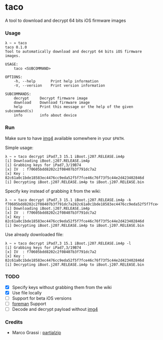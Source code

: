 # taco

A tool to download and decrypt 64 bits iOS firmware images

### Usage
```
λ ~ » taco
taco 0.1.0
Tool to automatically download and decrypt 64 bits iOS firmware images.

USAGE:
    taco <SUBCOMMAND>

OPTIONS:
    -h, --help       Print help information
    -V, --version    Print version information

SUBCOMMANDS:
    decrypt     Decrypt firmware image
    download    Download firmware image
    help        Print this message or the help of the given subcommand(s)
    info        info about device
```

### Run

Make sure to have [img4](https://github.com/xerub/img4) available somewhere in your `$PATH`.

Simple usage:
```
λ ~ » taco decrypt iPad7,3 15.1 iBoot.j207.RELEASE.im4p  
[i] Downloading iBoot.j207.RELEASE.im4p
[i] Grabbing keys for iPad7,3/19B74
[x] IV  : f70605bdd8202c2f08407b3f791dc7a2
[x] Key : 82c61a0c1bde18583ec4476cc9eda52f5f7fce46c76f73f5c44e2d423402846d
[i] Decrypting iBoot.j207.RELEASE.im4p to iBoot.j207.RELEASE.bin
```

Specify key instead of grabbing it from the wiki:
```
λ ~ » taco decrypt iPad7,3 15.1 iBoot.j207.RELEASE.im4p -k f70605bdd8202c2f08407b3f791dc7a282c61a0c1bde18583ec4476cc9eda52f5f7fce46c76f73f5c44e2d423402846d
[i] Downloading iBoot.j207.RELEASE.im4p
[x] IV  : f70605bdd8202c2f08407b3f791dc7a2
[x] Key : 82c61a0c1bde18583ec4476cc9eda52f5f7fce46c76f73f5c44e2d423402846d
[i] Decrypting iBoot.j207.RELEASE.im4p to iBoot.j207.RELEASE.bin
```


Use already downloaded file:
```
λ ~ » taco decrypt iPad7,3 15.1 iBoot.j207.RELEASE.im4p -l
[i] Grabbing keys for iPad7,3/19B74
[x] IV  : f70605bdd8202c2f08407b3f791dc7a2
[x] Key : 82c61a0c1bde18583ec4476cc9eda52f5f7fce46c76f73f5c44e2d423402846d
[i] Decrypting iBoot.j207.RELEASE.im4p to iBoot.j207.RELEASE.bin
```

### TODO 
- [X] Specify keys without grabbing them from the wiki
- [X] Use file locally
- [ ] Support for beta iOS versions
- [ ] [foreman](https://github.com/GuardianFirewall/foreman) Support
- [ ] Decode and decrypt payload without [img4](https://github.com/xerub/img4)

### Credits

- Marco Grassi : [partialzip](https://github.com/marcograss/partialzip)

